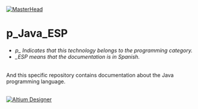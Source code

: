 [![MasterHead](http://dicer0.com/wp-content/uploads/2023/09/Java-di_cer0-Banner.png)](https://dicer0.com/#skills)
# p_Java_ESP
<h6 align="justify">
  <ul>
    <li>p_ Indicates that this technology belongs to the programming category.</li>
    <li>_ESP means that the documentation is in Spanish.</li>
  </ul>
</h6>
And this specific repository contains documentation about the Java programming language.</h6>
&nbsp;
<br/>
&nbsp;

[![Altium Designer](http://dicer0.com/wp-content/uploads/2023/10/p_Java.png)](https://dicer0.com/#skills)
